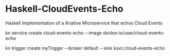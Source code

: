 # Haskell-CloudEvents-Echo
Haskell Implementation of a Knative Microservice that echos Cloud Events

kn service create cloud-events-echo --image docker.io/user/cloud-events-echo

kn trigger create myTrigger --broker default --sink ksvc:cloud-events-echo
